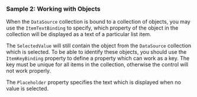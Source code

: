 ### Sample 2: Working with Objects

When the `DataSource` collection is bound to a collection of objects, you may use the `ItemTextBinding` to specify, which property of the object in the collection will be displayed as a text of a particular list item.

The `SelectedValue` will still contain the object from the `DataSource` collection which is selected. To be able to identify these objects, you should use the `ItemKeyBinding` property to define a property which can work as a key. The key must be unique for all items in the collection, otherwise the control will not work properly.

The `Placeholder` property specifies the text which is displayed when no value is selected.